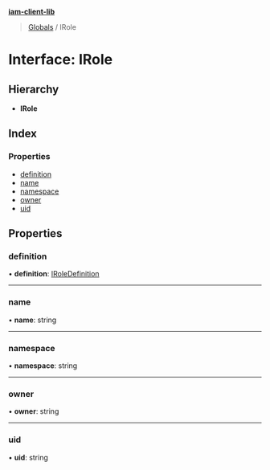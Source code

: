 **[iam-client-lib](../README.md)**

> [Globals](../globals.md) / IRole

# Interface: IRole

## Hierarchy

* **IRole**

## Index

### Properties

* [definition](irole.md#definition)
* [name](irole.md#name)
* [namespace](irole.md#namespace)
* [owner](irole.md#owner)
* [uid](irole.md#uid)

## Properties

### definition

•  **definition**: [IRoleDefinition](iroledefinition.md)

___

### name

•  **name**: string

___

### namespace

•  **namespace**: string

___

### owner

•  **owner**: string

___

### uid

•  **uid**: string
